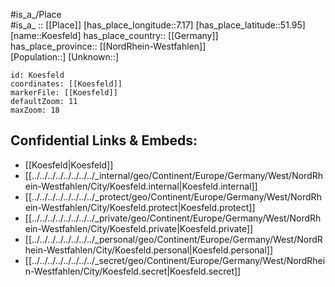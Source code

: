 ﻿---
location: [51.95,7.17] 
mapzoom: [7,12] 
mapmarker: city 
type: City
tags:
- geo/City


SpocWebEntityId: 31759
isDeleted: false
confidential: public

---
#is_a_/Place  
#is_a_ :: [[Place]] 
[has_place_longitude::7.17] 
[has_place_latitude::51.95] 
[name::Koesfeld] 
has_place_country:: [[Germany]]  
has_place_province:: [[NordRhein-Westfahlen]]  
[Population::] 
[Unknown::] 


```leaflet
id: Koesfeld
coordinates: [[Koesfeld]] 
markerFile: [[Koesfeld]] 
defaultZoom: 11 
maxZoom: 18
```


## Confidential Links & Embeds: 
- [[Koesfeld|Koesfeld]]  
- [[../../../../../../../../_internal/geo/Continent/Europe/Germany/West/NordRhein-Westfahlen/City/Koesfeld.internal|Koesfeld.internal]] 
- [[../../../../../../../../_protect/geo/Continent/Europe/Germany/West/NordRhein-Westfahlen/City/Koesfeld.protect|Koesfeld.protect]] 
- [[../../../../../../../../_private/geo/Continent/Europe/Germany/West/NordRhein-Westfahlen/City/Koesfeld.private|Koesfeld.private]] 
- [[../../../../../../../../_personal/geo/Continent/Europe/Germany/West/NordRhein-Westfahlen/City/Koesfeld.personal|Koesfeld.personal]] 
- [[../../../../../../../../_secret/geo/Continent/Europe/Germany/West/NordRhein-Westfahlen/City/Koesfeld.secret|Koesfeld.secret]] 

